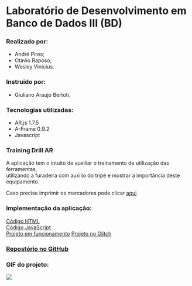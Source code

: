 # Laboratório de Desenvolvimento em Banco de Dados III (BD)

### Realizado por:
- André Pires;  
- Otavio Raposo;  
- Wesley Vinicius.
    
### Instruido por:
- Giuliano Araujo Bertoti.
 
### Tecnologias utilizadas: 
- AR.js 1.7.5  
- A-Frame 0.9.2  
- Javascript  
  
### Training Drill AR 
  A aplicação tem o intuito de auxiliar o treinamento de utilização das ferramentas,  
utilizando a furadeira com auxilio do tripé e mostrar a importância deste equipamento.
  
Caso precise imprimir os marcadores pode clicar [aqui](https://github.com/wesleyvs/RealidadeAumentada/raw/master/Markers/Markers.pdf)
  
### Implementação da aplicação: 
[Código HTML](https://glitch.com/edit/#!/military-queen?path=index.html)  
[Código JavaScript](https://glitch.com/edit/#!/military-queen?path=script.js)  
[Projeto em funcionamento](https://trainning-drill-ar.glitch.me/home-pc.html)
[Projeto no Glitch](https://glitch.com/edit/#!/trainning-drill-ar?path=README.md)
  
### [Repostór](https://github.com/wesleyvs/RealidadeAumentada)[i](https://www.youtube.com/watch?v=I4rdDQxdwDI)[o no GitHub](https://github.com/wesleyvs/RealidadeAumentada)
  
### GIF do projeto:
![](https://github.com/wesleyvs/RealidadeAumentada/raw/master/Project_Gif_.gif)

